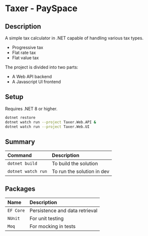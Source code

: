 # Taxer - PaySpace

## Description

A simple tax calculator in .NET capable of handling various tax types.

* Progressive tax
* Flat rate tax
* Flat value tax

The project is divided into two parts:

* A Web API backend
* A Javascript UI frontend

## Setup

Requires .NET 8 or higher.

```bash
dotnet restore
dotnet watch run --project Taxer.Web.API &
dotnet watch run --project Taxer.Web.UI 
```

## Summary

| Command                       | Description                     |
| :---------------------------- | :------------------------------ |
| `dotnet build`                | To build the solution           |
| `dotnet watch run`            | To run the solution in dev      |

## Packages

| Name                  | Description                       |
| :-------------------- | :-------------------------------- |
| `EF Core`             | Persistence and data retrieval    |
| `NUnit`               | For unit testing                  |
| `Moq`                 | For mocking in tests              |
